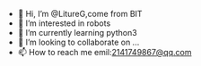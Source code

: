 - 👋 Hi, I’m @LitureG,come from BIT
- 👀 I’m interested in robots
- 🌱 I’m currently learning python3
- 💞️ I’m looking to collaborate on ...
- 📫 How to reach me emil:2141749867@qq.com

<!---
LitureG/LitureG is a ✨ special ✨ repository because its `README.md` (this file) appears on your GitHub profile.
You can click the Preview link to take a look at your changes.
--->
